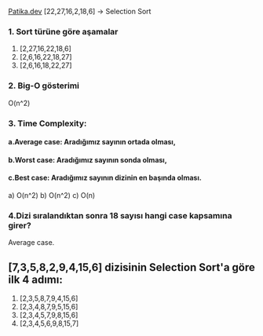 [Patika.dev](https://www.patika.dev/tr)
[22,27,16,2,18,6] -> Selection Sort

### 1. Sort türüne göre aşamalar

1. [2,27,16,22,18,6]
2. [2,6,16,22,18,27]
3. [2,6,16,18,22,27]

### 2. Big-O gösterimi
O(n^2)

### 3. Time Complexity: 
#### a.Average case: Aradığımız sayının ortada olması, 
#### b.Worst case: Aradığımız sayının sonda olması, 
#### c.Best case: Aradığımız sayının dizinin en başında olması.
a) O(n^2)
b) O(n^2)
c) O(n)

### 4.Dizi sıralandıktan sonra 18 sayısı hangi case kapsamına girer?
Average case.

## [7,3,5,8,2,9,4,15,6] dizisinin Selection Sort'a göre ilk 4 adımı:
1. [2,3,5,8,7,9,4,15,6]
2. [2,3,4,8,7,9,5,15,6]
3. [2,3,4,5,7,9,8,15,6]
4. [2,3,4,5,6,9,8,15,7]
